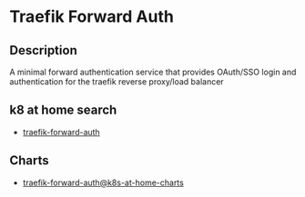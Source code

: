 # Traefik Forward Auth

## Description

A minimal forward authentication service that provides OAuth/SSO login and authentication for the traefik reverse proxy/load balancer

## k8 at home search

- [traefik-forward-auth](https://nanne.dev/k8s-at-home-search/#/traefik-forward-auth)

## Charts

- [traefik-forward-auth@k8s-at-home-charts](https://k8s-at-home.com/charts/)
